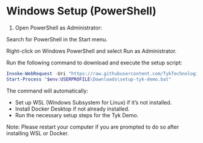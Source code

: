 # Windows Setup (PowerShell)

1. Open PowerShell as Administrator:

Search for PowerShell in the Start menu.

Right-click on Windows PowerShell and select Run as Administrator.

Run the following command to download and execute the setup script:

```powershell
Invoke-WebRequest -Uri "https://raw.githubusercontent.com/TykTechnologies/tyk-demo/windows/windows/setup-tyk-demo.bat" -OutFile "$env:USERPROFILE\Downloads\setup-tyk-demo.bat"
Start-Process "$env:USERPROFILE\Downloads\setup-tyk-demo.bat"
```

The command will automatically:

- Set up WSL (Windows Subsystem for Linux) if it’s not installed.
- Install Docker Desktop if not already installed.
- Run the necessary setup steps for the Tyk Demo.

Note: Please restart your computer if you are prompted to do so after installing WSL or Docker.
